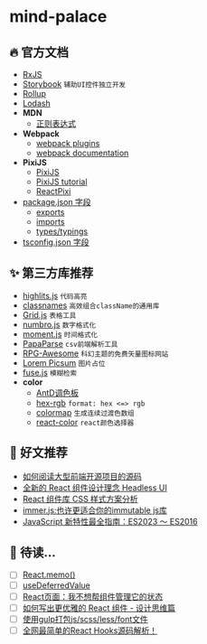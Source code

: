 # mind-palace

## 🔥 官方文档

- [RxJS](https://rxjs.dev/)
- [Storybook](https://storybook.js.org/docs/react/get-started/install) `辅助UI控件独立开发`
- [Rollup](https://rollupjs.org/)
- [Lodash](https://www.lodashjs.com/)
- **MDN**
  - [正则表达式](https://developer.mozilla.org/zh-CN/docs/Web/JavaScript/Guide/Regular_expressions)
- **Webpack**
  - [webpack plugins](https://webpack.js.org/plugins/)
  - [webpack documentation](https://webpack.js.org/concepts/)
- **PixiJS**
  - [PixiJS](https://pixijs.com/)
  - [PixiJS tutorial](https://github.com/kittykatattack/learningPixi)
  - [ReactPixi](https://reactpixi.org/)
- [package.json 字段](https://docs.npmjs.com/cli/v8/configuring-npm/package-json)
  - [exports](https://nodejs.org/api/packages.html#packages_exports)
  - [imports](https://nodejs.org/api/packages.html#imports)
  - [types/typings](https://www.typescriptlang.org/docs/handbook/declaration-files/publishing.html#including-declarations-in-your-npm-package)
- [tsconfig.json 字段](https://www.typescriptlang.org/tsconfig)
  
## ✨ 第三方库推荐

- [highlits.js](https://highlightjs.org/usage/) `代码高亮`
- [classnames](https://github.com/JedWatson/classnames) `高效组合className的通用库`
- [Grid.js](https://gridjs.io/) `表格工具`
- [numbro.js](https://numbrojs.com/) `数字格式化`
- [moment.js](https://momentjs.com/) `时间格式化`
- [PapaParse](https://www.papaparse.com/) `csv前端解析工具`
- [RPG-Awesome](http://nagoshiashumari.github.io/Rpg-Awesome/) `科幻主题的免费矢量图标网站`
- [Lorem Picsum](https://picsum.photos/) `图片占位`
- [fuse.js](https://fusejs.io/) `模糊检索`
- **color**
  - [AntD调色板](https://www.npmjs.com/package/@ant-design/colors)
  - [hex-rgb](https://www.npmjs.com/package/hex-rgb) `format: hex <=> rgb`
  - [colormap](https://github.com/bpostlethwaite/colormap) `生成连续过渡色数组`
  - [react-color](https://github.com/casesandberg/react-color) `react颜色选择器`
  
## 🚀 好文推荐

- [如何阅读大型前端开源项目的源码](https://juejin.cn/post/6844903607393845255)
- [全新的 React 组件设计理念 Headless UI](https://juejin.cn/post/7160223720236122125)
- [React 组件库 CSS 样式方案分析](https://juejin.cn/post/7097100515535765534#heading-7)
- [immer.js:也许更适合你的immutable js库](https://juejin.cn/post/6844904111402385422#heading-4)
- [JavaScript 新特性最全指南：ES2023 ～ ES2016](https://www.51cto.com/article/745333.html)

## 🧐 待读...

- [ ] [React.memo()](https://juejin.cn/post/6844904002652471309)
- [ ] [useDeferredValue](https://juejin.cn/post/7083466010505773093)
- [ ] [React页面：我不想帮组件管理它的状态](https://juejin.cn/post/6977397653654994975)
- [ ] [如何写出更优雅的 React 组件 - 设计思维篇](https://www.51cto.com/article/695041.html)
- [ ] [使用gulp打包js/scss/less/font文件](https://www.cnblogs.com/smart-elwin/p/15920646.html)
- [ ] [全网最简单的React Hooks源码解析！](https://cloud.tencent.com/developer/article/1977982)
